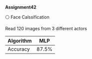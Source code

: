  **Assignment42**
 
⚪ Face Calssification

Read 120 images from 3 different actors

| Algorithm    |    MLP         | 
| :---         |     :---:      |
| Accuracy     |    87.5%      |
